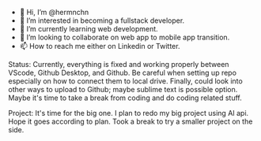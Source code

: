 - 👋 Hi, I’m @hermnchn
- 👀 I’m interested in becoming a fullstack developer.
- 🌱 I’m currently learning web development.
- 💞️ I’m looking to collaborate on web app to mobile app transition.
- 📫 How to reach me either on Linkedin or Twitter.

Status: Currently, everything is fixed and working properly between VScode, Github Desktop, and Github. Be careful when setting up repo especially on how to connect them to local drive. Finally, could look into other ways to upload to Github; maybe sublime text is possible option. Maybe it's time to take a break from coding and do coding related stuff.

Project: It's time for the big one. I plan to redo my big project using AI api. Hope it goes according to plan. Took a break to try a smaller project on the side.

<!---
hermnchn/hermnchn is a ✨ special ✨ repository because its `README.md` (this file) appears on your GitHub profile.
You can click the Preview link to take a look at your changes.
--->
